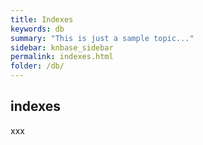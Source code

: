 ```yaml
---
title: Indexes
keywords: db
summary: "This is just a sample topic..."
sidebar: knbase_sidebar
permalink: indexes.html
folder: /db/
---
```


## indexes

xxx
